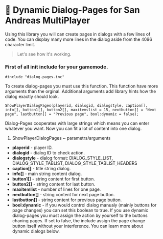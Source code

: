 # 🥇 Dynamic Dialog-Pages for San Andreas MultiPlayer 

Using this library you will can create pages in dialogs with a few lines of code. You can display many more lines in the dialog aside from the 4096 character limit.
> Let's see how it's working.

### First of all init include for your gamemode.
```pawn
#include "dialog-pages.inc"
```

To create dialog-pages you must use this function. This function have more arguments than the orginal. Additional arguments add library hints how the dialog exactly should look.
```pawn
ShowPlayerDialogPages(playerid, dialogid, dialogstyle, caption[], info[], button1[], button2[], maxitemslist = 15, nextbutton[] = "Next page", lastbutton[] = "Previous page", bool:dynamic = false);
```
Dialog-Pages cooperates with large strings which means you can enter whatever you want. Now you can fit a lot of content into one dialog.
1. ShowPlayerDialogPages ~ parametrs/arguments
  - **playerid** - player ID.
  - **dialogid** - dialog ID to check action.
  - **dialogstyle** - dialog format: DIALOG_STYLE_LIST, DIALOG_STYLE_TABLIST, DIALOG_STYLE_TABLIST_HEADERS
  - **caption[]** - title string dialog.
  - **info[]** - main string content dialog.
  - **button1[]** - string content for first button.
  - **button2[]** - string content for last button.
  - **maxitemlist** - number of lines for one page.
  - **nextbutton[]** - string content for next page button.
  - **lastbutton[]** - string content for previous page button.
  - **bool:dynamic** - if you would control dialog manualy (mainly buttons for page changes) you can set this boolean to true. If you use dynamic dialog-pages you must assign the action by yourself to the buttons chaning pages. If set to false, the include assign the page change button itself without your interference. You can learn more about dynamic dialogs below.
